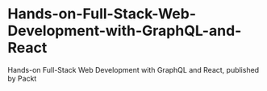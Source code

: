 # Hands-on-Full-Stack-Web-Development-with-GraphQL-and-React
Hands-on Full-Stack Web Development with GraphQL and React, published by Packt
